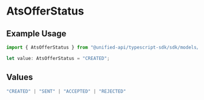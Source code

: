 # AtsOfferStatus

## Example Usage

```typescript
import { AtsOfferStatus } from "@unified-api/typescript-sdk/sdk/models/shared";

let value: AtsOfferStatus = "CREATED";
```

## Values

```typescript
"CREATED" | "SENT" | "ACCEPTED" | "REJECTED"
```